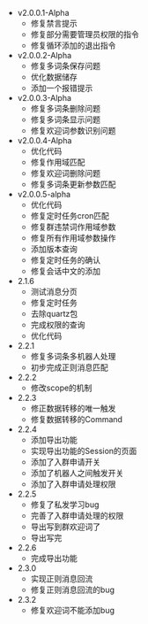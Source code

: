 * v2.0.0.1-Alpha
  * 修复禁言提示
  * 修复部分需要管理员权限的指令
  * 修复循环添加的退出指令
* v2.0.0.2-Alpha
  * 修复多词条保存问题
  * 优化数据储存
  * 添加一个报错提示
* v2.0.0.3-Alpha
  * 修复多词条删除问题
  * 修复多词条显示问题
  * 修复欢迎词参数识别问题
* v2.0.0.4-Alpha
  * 优化代码 
  * 修复作用域匹配
  * 修复欢迎词删除问题
  * 修复多词条更新参数匹配
* v2.0.0.5-alpha
  * 优化代码
  * 修复定时任务cron匹配
  * 修复群违禁词作用域参数
  * 修复所有作用域参数操作
  * 添加版本查询
  * 修复定时任务的确认
  * 修复会话中文的添加
* 2.1.6
  * 测试消息分页
  * 修复定时任务
  * 去除quartz包
  * 完成权限的查询
  * 优化代码
* 2.2.1
  * 修复多词条多机器人处理
  * 初步完成正则消息匹配
* 2.2.2
  * 修改scope的机制
* 2.2.3
  * 修正数据转移的唯一触发
  * 修复数据转移的Command
* 2.2.4
  * 添加导出功能
  * 实现导出功能的Session的页面
  * 添加了入群申请开关
  * 添加了机器人之间触发开关
  * 添加了入群申请处理权限
* 2.2.5
  * 修复了私发学习bug
  * 完善了入群申请处理的权限
  * 导出写到群欢迎词了
  * 导出写完
* 2.2.6
  * 完成导出功能
* 2.3.0
  * 实现正则消息回流
  * 修复正则消息回流的bug
* 2.3.2
  * 修复欢迎词不能添加bug